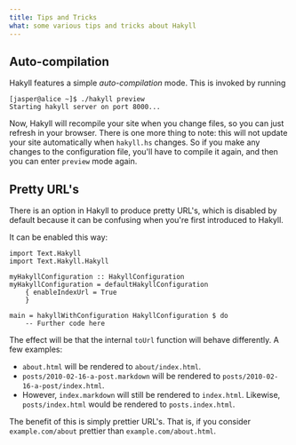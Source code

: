 ```yaml
---
title: Tips and Tricks
what: some various tips and tricks about Hakyll
---
```


## Auto-compilation

Hakyll features a simple _auto-compilation_ mode. This is invoked by running

~~~~~
[jasper@alice ~]$ ./hakyll preview
Starting hakyll server on port 8000...
~~~~~

Now, Hakyll will recompile your site when you change files, so you can just
refresh in your browser. There is one more thing to note: this will not update
your site automatically when `hakyll.hs` changes. So if you make any changes to
the configuration file, you'll have to compile it again, and then you can enter
`preview` mode again.

## Pretty URL's

There is an option in Hakyll to produce pretty URL's, which is disabled by
default because it can be confusing when you're first introduced to Hakyll.

It can be enabled this way:

~~~~~{.haskell}
import Text.Hakyll
import Text.Hakyll.Hakyll

myHakyllConfiguration :: HakyllConfiguration
myHakyllConfiguration = defaultHakyllConfiguration
    { enableIndexUrl = True
    }

main = hakyllWithConfiguration HakyllConfiguration $ do
    -- Further code here
~~~~~

The effect will be that the internal `toUrl` function will behave differently.
A few examples:

- `about.html` will be rendered to `about/index.html`.
- `posts/2010-02-16-a-post.markdown` will be rendered to
  `posts/2010-02-16-a-post/index.html`.
- However, `index.markdown` will still be rendered to `index.html`. Likewise,
  `posts/index.html` would be rendered to `posts.index.html`.

The benefit of this is simply prettier URL's. That is, if you consider
`example.com/about` prettier than `example.com/about.html`.
